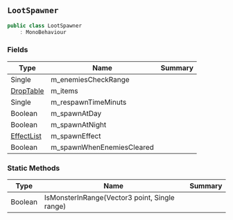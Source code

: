 ## `LootSpawner`

```csharp
public class LootSpawner
    : MonoBehaviour
```

### Fields

| Type | Name | Summary | 
| --- | --- | --- | 
| Single | m_enemiesCheckRange |  | 
| [DropTable](./DropTable.md) | m_items |  | 
| Single | m_respawnTimeMinuts |  | 
| Boolean | m_spawnAtDay |  | 
| Boolean | m_spawnAtNight |  | 
| [EffectList](./EffectList.md) | m_spawnEffect |  | 
| Boolean | m_spawnWhenEnemiesCleared |  | 


### Static Methods

| Type | Name | Summary | 
| --- | --- | --- | 
| Boolean | IsMonsterInRange(Vector3 point, Single range) |  | 


